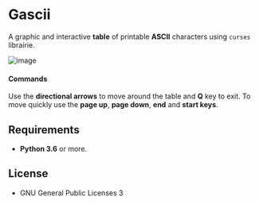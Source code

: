 # Gascii

A graphic and interactive **table** of printable **ASCII** characters using `curses` librairie.

![image](https://user-images.githubusercontent.com/59396366/112042579-f5572500-8b47-11eb-9319-4d634b14a252.png)

#### Commands
Use the **directional arrows** to move around the table and **Q** key to exit. To move quickly use the **page up**, **page down**, **end** and **start keys**.

## Requirements
* **Python 3.6** or more.

## License
* GNU General Public Licenses 3
